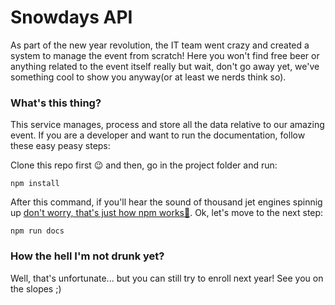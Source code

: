 # Snowdays API
As part of the new year revolution, the IT team went crazy and created a system to manage the event from scratch! Here you won't find free beer or anything related to the event itself really but wait, don't go away yet, we've something cool to show you anyway(or at least we nerds think so).

### What's this thing?
This service manages, process and store all the data relative to our amazing event. If you are a developer and want to run the documentation, follow these easy peasy steps:

Clone this repo first 😉 and then, go in the project folder and run:

```npm install```

After this command, if you'll hear the sound of thousand jet engines spinnig up [don't worry, that's just how npm works💨](https://twitter.com/ProductHunt/status/985894542871162880). Ok, let's move to the next step:

```npm run docs```

### How the hell I'm not drunk yet?
Well, that's unfortunate... but you can still try to enroll next year! See you on the slopes ;)
